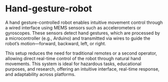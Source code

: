 # Hand-gesture-robot
A hand gesture-controlled robot enables intuitive movement control through a wired interface using MEMS sensors such as accelerometers or 
gyroscopes. These sensors detect hand gestures, which are processed by a microcontroller (e.g., Arduino) and transmitted via wires to guide the 
robot’s motion—forward, backward, left, or right. 
  
This setup reduces the need for traditional remotes or a second operator, allowing direct real-time control of the robot through natural hand 
movements. This system is ideal for hazardous tasks, educational purposes, and research, offering an intuitive interface, real-time response, and 
adaptability across platforms.


